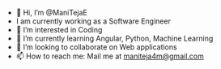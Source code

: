 - 👋 Hi, I’m @ManiTejaE
-    I am currently working as a Software Engineer
- 👀 I’m interested in Coding
- 🌱 I’m currently learning Angular, Python, Machine Learning
- 💞️ I’m looking to collaborate on Web applications
- 📫 How to reach me: Mail me at maniteja4m@gmail.com

<!---
ManiTejaE/ManiTejaE is a ✨ special ✨ repository because its `README.md` (this file) appears on your GitHub profile.
You can click the Preview link to take a look at your changes.
--->
